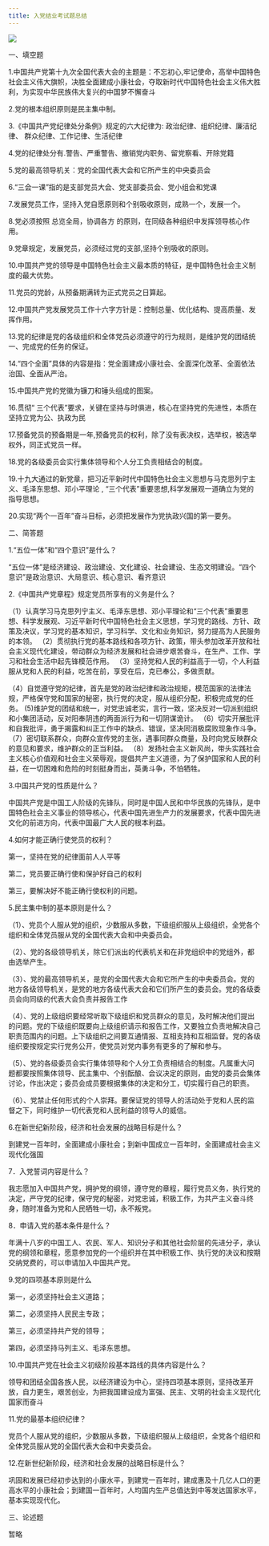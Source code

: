```yaml
---
title: 入党结业考试题总结
---
```

![](https://picx.zhimg.com/v2-a3237a6e1f0011118c615c5453872d46_1440w.jpg?source=172ae18b)

一、填空题

1.中国共产党第十九次全国代表大会的主题是：不忘初心,牢记使命，高举中国特色社会主义伟大旗帜，决胜全面建成小康社会，夺取新时代中国特色社会主义伟大胜利，为实现中华民族伟大复兴的中国梦不懈奋斗

2.党的根本组织原则是民主集中制。

3.《中国共产党纪律处分条例》规定的六大纪律为: 政治纪律、组织纪律、廉洁纪律、 群众纪律、工作记律、生活纪律

4.党的纪律处分有.警告、严重警告、撤销党内职务、留党察看、开除党籍

5.党的最高领导机关：党的全国代表大会和它所产生的中央委员会

6.“三会一课”指的是支部党员大会、党支部委员会、党小组会和党课

7.发展党员工作，坚持入党自愿原则和个别吸收原则，成熟一个，发展一个。

8.党必须按照 总览全局，协调各方 的原则，在同级各种组织中发挥领导核心作用。

9.党章规定，发展党员，必须经过党的支部,坚持个别吸收的原则。

10.中国共产党的领导是中国特色社会主义最本质的特征，是中国特色社会主义制度的最大优势。

11.党员的党龄，从预备期满转为正式党员之日算起。

12.中国共产党发展党员工作十六字方针是：控制总量、优化结构、提高质量、发挥作用。

13.党的纪律是党的各级组织和全体党员必须遵守的行为规则，是维护党的团结统一、完成党的任务的保证。

14.“四个全面”具体的内容是指：党全面建成小康社会、全面深化改革、全面依法治国、全面从严治。

15.中国共产党的党徽为镰刀和锤头组成的图案。

16.贯彻“ 三个代表”要求，关键在坚持与时俱进，核心在坚持党的先进性，本质在坚持立党为公、执政为民

17.预备党员的预备期是一年,预备党员的权利，除了没有表决权，选举权，被选举权外，同正式党员一样。

18.党的各级委员会实行集体领导和个人分工负责相结合的制度。

19.十九大通过的新党章，把习近平新时代中国特色社会主义思想与马克思列宁主义、毛泽东思想、邓小平理论 , “三个代表”重要思想,科学发展观一道确立为党的指导思想。

20.实现“两个一百年”奋斗目标，必须把发展作为党执政兴国的第一要务。

二、简答题

1.“五位一体”和“四个意识”是什么？

“五位一体”是经济建设、政治建设、文化建设、社会建设、生态文明建设。“四个意识”是政治意识、大局意识、核心意识、看齐意识

2.《中国共产党章程》规定党员所享有的义务是什么？

（1）认真学习马克思列宁主义、毛泽东思想、邓小平理论和“三个代表”重要思想、科学发展观、习近平新时代中国特色社会主义思想，学习党的路线、方针、政策及决议，学习党的基本知识，学习科学、文化和业务知识，努力提高为人民服务的本领。 
（2）贯彻执行党的基本路线和各项方针、政策，带头参加改革开放和社会主义现代化建设，带动群众为经济发展和社会进步艰苦奋斗，在生产、工作、学习和社会生活中起先锋模范作用。 
（3）坚持党和人民的利益高于一切，个人利益服从党和人民的利益，吃苦在前，享受在后，克已奉公，多做贡献。

（4）自觉遵守党的纪律，首先是党的政治纪律和政治规矩，模范国家的法律法规，严格保守党和国家的秘密，执行党的决定，服从组织分配，积极完成党的任务。 
(5)维护党的团结和统一，对党忠诚老实，言行一致，坚决反对一切派别组织和小集团活动，反对阳奉阴违的两面派行为和一切阴谋诡计。 
（6）切实开展批评和自我批评，勇于揭露和纠正工作中的缺点、错误，坚决同消极腐败现象作斗争。 
（7）密切联系群众，向群众宣传党的主张，遇事同群众商量，及时向党反映群众的意见和要求，维护群众的正当利益。 
（8）发扬社会主义新风尚，带头实践社会主义核心价值观和社会主义荣辱观，提倡共产主义道德，为了保护国家和人民的利益，在一切困难和危险的时刻挺身而出，英勇斗争，不怕牺牲。

3.中国共产党的性质是什么？

中国共产党是中国工人阶级的先锋队，同时是中国人民和中华民族的先锋队，是中国特色社会主义事业的领导核心，代表中国先进生产力的发展要求，代表中国先进文化的前进方向，代表中国最广大人民的根本利益。

4.如何才能正确行使党员的权利？

第一，坚持在党的纪律面前人人平等

第二，党员要正确行使和保护好自己的权利

第三，要解决好不能正确行使权利的问题。

5.民主集中制的基本原则是什么？

（1）、党员个人服从党的组织，少数服从多数，下级组织服从上级组织，全党各个组织和全体党员服从党的全国代表大会和中央委员会。

（2）、党的各级领导机关，除它们派出的代表机关和在非党组织中的党组外，都由选举产生。

（3）、党的最高领导机关，是党的全国代表大会和它所产生的中央委员会。党的地方各级领导机关，是党的地方各级代表大会和它们所产生的委员会。党的各级委员会向同级的代表大会负责并报告工作

（4）、党的上级组织要经常听取下级组织和党员群众的意见，及时解决他们提出的问题。党的下级组织既要向上级组织请示和报告工作，又要独立负责地解决自己职责范围内的问题。上下级组织之间要互通情报、互相支持和互相监督。党的各级组织要按规定实行党务公开，使党员对党内事务有更多的了解和参与。

（5）、党的各级委员会实行集体领导和个人分工负责相结合的制度。凡属重大问题都要按照集体领导、民主集中、个别酝酿、会议决定的原则，由党的委员会集体讨论，作出决定；委员会成员要根据集体的决定和分工，切实履行自己的职责。

（6）、党禁止任何形式的个人崇拜。要保证党的领导人的活动处于党和人民的监督之下，同时维护一切代表党和人民利益的领导人的威信。

6.在新世纪新阶段，经济和社会发展的战略目标是什么？

到建党一百年时，全面建成小康社会；到新中国成立一百年时，全面建成社会主义现代化强国

7．入党誓词内容是什么？

我志愿加入中国共产党，拥护党的纲领，遵守党的章程，履行党员义务，执行党的决定，严守党的纪律，保守党的秘密，对党忠诚，积极工作，为共产主义奋斗终身，随时准备为党和人民牺牲一切，永不叛党。

8．申请入党的基本条件是什么？

年满十八岁的中国工人、农民、军人、知识分子和其他社会阶层的先进分子，承认党的纲领和章程，愿意参加党的一个组织并在其中积极工作、执行党的决议和按期交纳党费的，可以申请加入中国共产党。

9.党的四项基本原则是什么

第一，必须坚持社会主义道路；

第二，必须坚持人民民主专政；

第三，必须坚持共产党的领导；

第四，必须坚持马列主义、毛泽东思想。

10.中国共产党在社会主义初级阶段基本路线的具体内容是什么？

领导和团结全国各族人民，以经济建设为中心，坚持四项基本原则，坚持改革开放，自力更生，艰苦创业，为把我国建设成为富强、民主、文明的社会主义现代化国家而奋斗

11.党的最基本组织纪律？

党员个人服从党的组织，少数服从多数，下级组织服从上级组织，全党各个组织和全体党员服从党的全国代表大会和中央委员会。

12.在新世纪新阶段，经济和社会发展的战略目标是什么？

巩固和发展已经初步达到的小康水平，到建党一百年时，建成惠及十几亿人口的更高水平的小康社会；到建国一百年时，人均国内生产总值达到中等发达国家水平，基本实现现代化。

三、论述题

暂略
